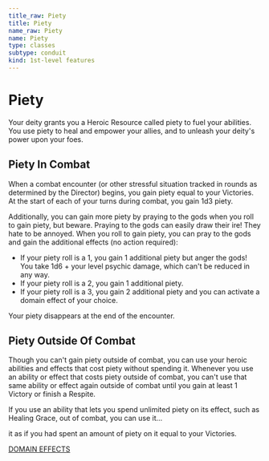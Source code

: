 ```yaml
---
title_raw: Piety
title: Piety
name_raw: Piety
name: Piety
type: classes
subtype: conduit
kind: 1st-level features
---
```


# Piety

Your deity grants you a Heroic Resource called piety to fuel your abilities. You use piety to heal and empower your allies, and to unleash your deity's power upon your foes.

## Piety In Combat

When a combat encounter (or other stressful situation tracked in rounds as determined by the Director) begins, you gain piety equal to your Victories. At the start of each of your turns during combat, you gain 1d3 piety.

Additionally, you can gain more piety by praying to the gods when you roll to gain piety, but beware. Praying to the gods can easily draw their ire! They hate to be annoyed. When you roll to gain piety, you can pray to the gods and gain the additional effects (no action required):

- If your piety roll is a 1, you gain 1 additional piety but anger the gods! You take 1d6 + your level psychic damage, which can't be reduced in any way.
- If your piety roll is a 2, you gain 1 additional piety.
- If your piety roll is a 3, you gain 2 additional piety and you can activate a domain effect of your choice.

Your piety disappears at the end of the encounter.

## Piety Outside Of Combat

Though you can't gain piety outside of combat, you can use your heroic abilities and effects that cost piety without spending it. Whenever you use an ability or effect that costs piety outside of combat, you can't use that same ability or effect again outside of combat until you gain at least 1 Victory or finish a Respite.

If you use an ability that lets you spend unlimited piety on its effect, such as Healing Grace, out of combat, you can use it…

it as if you had spent an amount of piety on it equal to your Victories.

[DOMAIN EFFECTS](./Domain%20Effects/Domain%20Effects.md)
